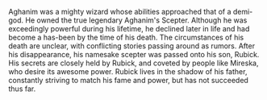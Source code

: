 Aghanim was a mighty wizard whose abilities approached that of a demi-god. He owned the true legendary  Aghanim's Scepter. Although he was exceedingly powerful during his lifetime, he declined later in life and had become a has-been by the time of his death. The circumstances of his death are unclear, with conflicting stories passing around as rumors.
After his disappearance, his namesake scepter was passed onto his son,  Rubick. His secrets are closely held by Rubick, and coveted by people like Mireska, who desire its awesome power. Rubick lives in the shadow of his father, constantly striving to match his fame and power, but has not succeeded thus far.
